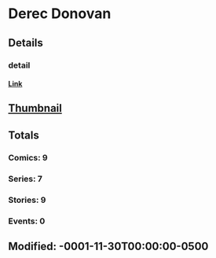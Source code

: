 # Derec  Donovan 
## Details
### detail
#### [Link](http://marvel.com/comics/creators/1019/derec_donovan?utm_campaign=apiRef&utm_source=225578a89fc76f3d20fbffda5d17a88d)
## [Thumbnail](http://i.annihil.us/u/prod/marvel/i/mg/b/40/image_not_available.jpg)
## Totals
### Comics: 9
### Series: 7
### Stories: 9
### Events: 0
## Modified: -0001-11-30T00:00:00-0500